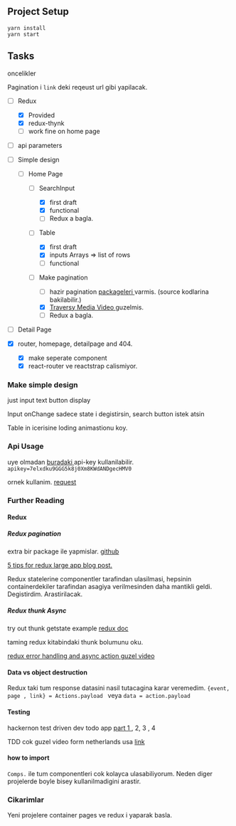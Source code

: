 ## Project Setup

```
yarn install
yarn start
```

## Tasks

oncelikler

Pagination i `link` deki reqeust url gibi yapilacak.

- [ ] Redux

  - [x] Provided
  - [x] redux-thynk
  - [ ] work fine on home page

- [ ] api parameters

- [ ] Simple design

  - [ ] Home Page

    - [ ] SearchInput

      - [x] first draft
      - [x] functional
      - [ ] Redux a bagla.

    - [ ] Table

      - [x] first draft
      - [x] inputs Arrays => list of rows
      - [ ] functional

    - [ ] Make pagination
      - [ ] hazir pagination [ packageleri ](https://www.npmjs.com/package/react-responsive-pagination) varmis. (source kodlarina bakilabilir.)
      - [x] [Traversy Media Video ](https://www.youtube.com/watch?v=IYCa1F-OWmk) guzelmis.
      - [ ] Redux a bagla.

- [ ] Detail Page

- [x] router, homepage, detailpage and 404.
  - [x] make seperate component
  - [x] react-router ve reactstrap calismiyor.

### Make simple design

just input text button display

Input onChange sadece state i degistirsin, search button istek atsin

Table in icerisine loding animastionu koy.

### Api Usage

uye olmadan [ buradaki ](https://developer.ticketmaster.com/api-explorer/v2/) api-key kullanilabilir.
`apikey=7elxdku9GGG5k8j0Xm8KWdANDgecHMV0`

ornek kullanim. [request](https://app.ticketmaster.com/discovery/v2/events.json?countryCode=US&apikey=7elxdku9GGG5k8j0Xm8KWdANDgecHMV0)

### Further Reading

#### Redux

##### Redux pagination

extra bir package ile yapmislar. [ github ](https://github.com/PCreations/redux-paginator)

[ 5 tips for redux large app blog post.](https://medium.com/xandr-tech/five-tips-for-working-with-redux-in-large-applications-89452af4fdcb#cb70)

Redux statelerine componentler tarafindan ulasilmasi, hepsinin containerdekiler tarafindan asagiya verilmesinden daha mantikli geldi. Degistirdim. Arastirilacak.

##### Redux thunk Async

try out thunk getstate example [redux doc ](https://redux.js.org/tutorials/essentials/part-5-async-logic#thunk-functions)

taming redux kitabindaki thunk bolumunu oku.

[redux error handling and async action guzel video](https://www.youtube.com/watch?v=tcCS4mGAq7Q&list=PLC3y8-rFHvwheJHvseC3I0HuYI2f46oAK&index=29)

#### Data vs object destruction

Redux taki tum response datasini nasil tutacagina karar veremedim.
`{event, page , link} = Actions.payload ` veya `data = action.payload`

#### Testing

hackernon test driven dev todo app [part 1 ](https://hackernoon.com/a-guide-to-tdd-a-react-redux-todolist-app-part-1-b8a200bb7091) , 2, 3 , 4

TDD cok guzel video form netherlands usa [ link](https://www.youtube.com/watch?v=tvlE2p_rt9E)

#### how to import

`Comps.` ile tum componentleri cok kolayca ulasabiliyorum.
Neden diger projelerde boyle bisey kullanilmadigini arastir.

### Cikarimlar

Yeni projelere container pages ve redux i yaparak basla.
